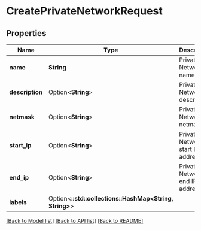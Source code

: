 # CreatePrivateNetworkRequest

## Properties

Name | Type | Description | Notes
------------ | ------------- | ------------- | -------------
**name** | **String** | Private Network name | 
**description** | Option<**String**> | Private Network description | [optional]
**netmask** | Option<**String**> | Private Network netmask | [optional]
**start_ip** | Option<**String**> | Private Network start IP address | [optional]
**end_ip** | Option<**String**> | Private Network end IP address | [optional]
**labels** | Option<**::std::collections::HashMap<String, String>**> |  | [optional]

[[Back to Model list]](../README.md#documentation-for-models) [[Back to API list]](../README.md#documentation-for-api-endpoints) [[Back to README]](../README.md)


